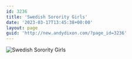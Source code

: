```yaml
---
id: 3236
title: 'Swedish Sorority Girls'
date: '2023-03-17T13:45:38+00:00'
layout: page
guid: 'http://new.andydixon.com/?page_id=3236'
---
```


![Swedish Sorority Girls](https://i0.wp.com/assets.g8x2.ldn.idrivee2-23.com/posters/Swedish%20Sorority%20Girls%2001.jpg?w=1200&ssl=1 "Swedish Sorority Girls")